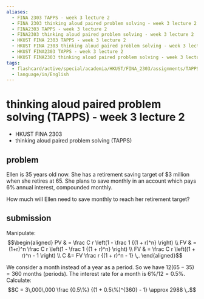 ```yaml
---
aliases:
  - FINA 2303 TAPPS - week 3 lecture 2
  - FINA 2303 thinking aloud paired problem solving - week 3 lecture 2
  - FINA2303 TAPPS - week 3 lecture 2
  - FINA2303 thinking aloud paired problem solving - week 3 lecture 2
  - HKUST FINA 2303 TAPPS - week 3 lecture 2
  - HKUST FINA 2303 thinking aloud paired problem solving - week 3 lecture 2
  - HKUST FINA2303 TAPPS - week 3 lecture 2
  - HKUST FINA2303 thinking aloud paired problem solving - week 3 lecture 2
tags:
  - flashcard/active/special/academia/HKUST/FINA_2303/assignments/TAPPS/week_3_lecture_2
  - language/in/English
---
```


# thinking aloud paired problem solving (TAPPS) - week 3 lecture 2

- HKUST FINA 2303
- thinking aloud paired problem solving (TAPPS)

## problem

Ellen is 35 years old now. She has a retirement saving target of \$3 million when she retires at 65. She plans to save monthly in an account which pays 6% annual interest, compounded monthly.

How much will Ellen need to save monthly to reach her retirement target?

## submission

Manipulate: $$\begin{aligned}
PV & = \frac C r \left(1 - \frac 1 {(1 + r)^n} \right) \\
FV & = (1+r)^n \frac C r \left(1 - \frac 1 {(1 + r)^n} \right) \\
FV & = \frac C r \left((1 + r)^n - 1 \right) \\
C &= FV \frac r {(1 + r)^n - 1} \,.
\end{aligned}$$

We consider a month instead of a year as a period. So we have $12(65 - 35) = 360$ months (periods). The interest rate for a month is $6\% / 12 = 0.5\%$. Calculate: $$C = 3\,000\,000 \frac {0.5\%} {(1 + 0.5\%)^{360} - 1} \approx 2988 \,.$$
